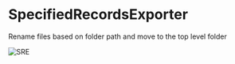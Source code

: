 # SpecifiedRecordsExporter
Rename files based on folder path and move to the top level folder

![SRE](https://mike.getsharex.com/2023/02/20230201T212901_Rnq1Jr.png)
